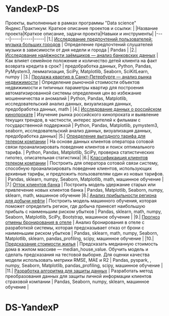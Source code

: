 # YandexP-DS
Проекты, выполненные в рамках программы "Data science" Яндекс.Практикум:
Краткое описание проектов и ссылки:
| |Название проекта|Краткое описание, задачи проекта|Навыки и инструменты|
|-----|-----|-----|-----|
|1.| [Исследование предпочтений пользователей: музыка больших городов]([https://github.com/Dehle/YandexP-DS.git](https://github.com/Dehle/DS-YandexP/blob/f765ad489b3a56bc76b9577f5e96e44d866616b2/01.%20%D0%98%D1%81%D1%81%D0%BB%D0%B5%D0%B4%D0%BE%D0%B2%D0%B0%D0%BD%D0%B8%D0%B5%20%D0%B4%D0%B0%D0%BD%D0%BD%D1%8B%D1%85%20%D1%81%D0%B5%D1%80%D0%B2%D0%B8%D1%81%D0%B0%20%D0%BC%D1%83%D0%B7%D1%8B%D0%BA%D0%B8/01_music_research.ipynb)) | Определение предпочтений слушателей музыки в зависимости от дня недели и города | Pandas |
|2.| [Исследование надёжности заёмщиков — анализ банковских данных](https://github.com/Dehle/YandexP-DS.git) | Как влияет семейное положение и количество детей клиента на факт возврата кредита в срок? | предобработка данных, Python, Pandas, PyMystem3, лемматизация, SciPy, Matplotlib, Seaborn, SciKitLearn, numpy |
|3.| [Продажа квартир в Санкт-Петербурге — анализ рынка недвижимости](https://github.com/Dehle/YandexP-DS.git) | Определение рыночной стоимости объектов недвижимости и типичных параметры квартир для построения автоматизированной системы определения цен во избежание мошенничества и аномалий | Python, Pandas, Matplotlib, исследовательский анализ данных, визуализация данных, предобработка данных, math |
|4.| [Исследование данных о российском кинопрокате](https://github.com/Dehle/YandexP-DS.git) | Изучение рынка российского кинопроката и выявление текущих трендов, в частности, интерес зрителей к фильмам с   государственной поддержкой | Python, Pandas, Matplotlib, pymystem3, seaborn, исследовательский анализ данных, визуализация данных, предобработка данных|
|5.| [Определение выгодного тарифа для телеком компании](https://github.com/Dehle/YandexP-DS.git) | На основе данных клиентов оператора сотовой связи проанализировать поведение клиентов и поиск оптимального тарифа. | Python, Pandas, Matplotlib, SciPy, проверка статистических гипотез, описательная статистика|
|6.| [Классификаиция клиентов телеком компании](https://github.com/Dehle/YandexP-DS.git) | Построить  для оператора сотовой связи систему, способную проанализировать поведение клиентов, использующих архивные тарифы, и предложить пользователям один из новых тарифов. | Pandas, sklearn, numpy, Seaborn, Matplotlib, math, машинное обучение |
|7.| [Отток клиентов банка](https://github.com/Dehle/YandexP-DS.git) | Построить модель удержание старых или привлечение новых клиентов банка | Pandas, Matplotlib, Seaborn, numpy, sklearn, math, машинное обучение 
|8.| [Анализ прибыльности региона для добычи нефти](https://https://github.com/Dehle/YandexP-DS.git) | Построить модель машинного обучения, которая поможет определить регион, где добыча принесет наибольшую прибыль с наименьшим риском убытков | Pandas, sklearn, math, numpy, Seaborn, Matplotlib, SciPy, Bootstrap, машинное обучение |
|9.| [Прогноз отмены бронирования в отеле](https://https://github.com/Dehle/YandexP-DS.git) | Анализ бронирования в отеле с разработкой системы, которая предсказывает отказ от брони  с наименьшим риском убытков | Pandas, sklearn, math, numpy, Seaborn, Matplotlib, sklearn, pandas_profiling, scipy, машинное обучение |
|10.| [Предсказание стоимости жилья](https://https://github.com/Dehle/YandexP-DS.git) |  Предсказать медианную стоимость дома в жилом массиве — median_house_value. Обучить модель и сделать предсказания на тестовой выборке. Для оценки качества модели использовать метрики RMSE, MAE и R2 | Pandas, pyspark, , numpy, Seaborn, Matplotlib,  pandas_profiling, scipy, машинное обучение |
|11.| [Разработка алгоритма для защиты данных](https://github.com/Dehle/YandexP-DS.git) | Разработать метод преобразования данных для защиты личной информации клиентов страховой компании | Pandas, Seaborn, numpy, sklearn, машинное обучение |
# DS-YandexP
